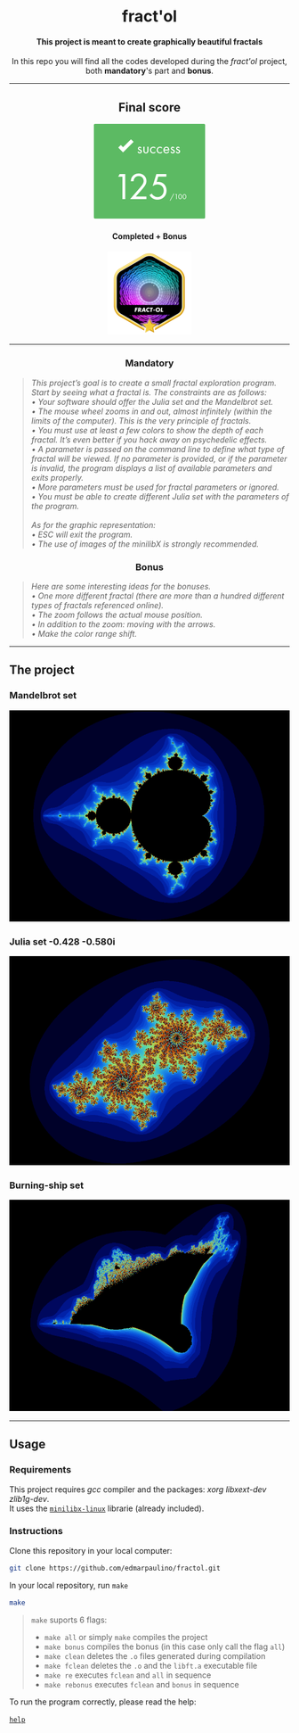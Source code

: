 <h1 align=center>
	<b>fract'ol</b>
</h1>

<h4 align=center>
	This project is meant to create graphically beautiful fractals
</h4>

<p align=center>
	In this repo you will find all the codes developed during the <i>fract'ol</i> project, both <b>mandatory</b>'s part and <b>bonus</b>.
</p>

---

<div align=center>
<h2>
	Final score
</h2>
<img src=https://github.com/edmarpaulino/42projects_pics/blob/master/score_125.png alt=edpaulin's 42Project Score/>
<h4>Completed + Bonus</h4>
<img src=https://github.com/edmarpaulino/42projects_pics/blob/master/fractolm.png alt=edpaulin's 42Project Badge/>
</div>

---

<h3 align=center>
Mandatory
</h3>

> <i>This project’s goal is to create a small fractal exploration program. Start by seeing what a fractal is.
The constraints are as follows:<br>
• Your software should offer the Julia set and the Mandelbrot set.<br>
• The mouse wheel zooms in and out, almost infinitely (within the limits of the
computer). This is the very principle of fractals.<br>
• You must use at least a few colors to show the depth of each fractal. It’s even better if you hack away on psychedelic effects.<br>
• A parameter is passed on the command line to define what type of fractal will be viewed. If no parameter is provided, or if the parameter is invalid, the program displays a list of available parameters and exits properly.<br>
• More parameters must be used for fractal parameters or ignored.<br>
• You must be able to create different Julia set with the parameters of the program.<br><br>
As for the graphic representation:<br>
• ESC will exit the program.<br>
• The use of images of the minilibX is strongly recommended.</i>

<p align=center>

</p>

<h3 align=center>
Bonus
</h3>

> <i>Here are some interesting ideas for the bonuses.<br>
• One more different fractal (there are more than a hundred different types of fractals
referenced online).<br>
• The zoom follows the actual mouse position.<br>
• In addition to the zoom: moving with the arrows.<br>
• Make the color range shift.</i>

---

<h2>
The project
</h2>

### Mandelbrot set

<p align=center><img src="images/mandelbrot-set.png" alt="edpaulin's mandelbrot set"/></p>

### Julia set -0.428 -0.580i

<p align=center><img src="images/julia-set_-0.428_-0.580i.png" alt="edpaulin's julia set"/></p>

### Burning-ship set

<p align=center><img src="images/burning-ship.png" alt="edpaulin's burning-ship set"/></p>


---
<h2>
Usage
</h2>

### Requirements

This project requires *gcc* compiler and the packages: *xorg libxext-dev zlib1g-dev*.<br>
It uses the [`minilibx-linux`](https://github.com/42Paris/minilibx-linux) librarie (already included).

### Instructions

Clone this repository in your local computer:

```sh
git clone https://github.com/edmarpaulino/fractol.git
```

In your local repository, run `make`

```sh
make 
```

> `make` suports 6 flags: 
> - `make all` or simply `make` compiles the project
> - `make bonus` compiles the bonus (in this case only call the flag `all`)
> - `make clean` deletes the `.o` files generated during compilation
> - `make fclean` deletes the `.o` and the `libft.a` executable file
> - `make re` executes `fclean` and `all` in sequence
> - `make rebonus` executes `fclean` and `bonus` in sequence

To run the program correctly, please read the help:

[`help`](messages/help.txt)
